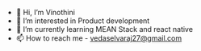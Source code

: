 - 👋 Hi, I’m Vinothini
- 👀 I’m interested in Product development
- 🌱 I’m currently learning MEAN Stack and react native
- 📫 How to reach me - vedaselvaraj27@gmail.com

